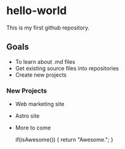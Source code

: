 # hello-world
This is my first github repository.

## Goals
* To learn about .md files
* Get existing source files into repositories
* Create new projects

### New Projects
* Web marketing site
* Astro site
* More to come

    if(isAwesome()) {
        return "Awesome.";
    }
